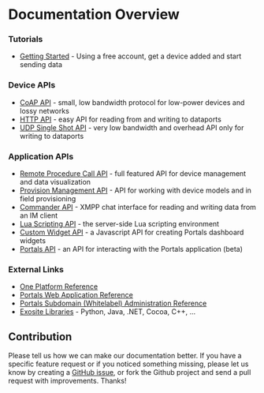 # Documentation Overview

### Tutorials
* [Getting Started](tutorials/get-started) - Using a free account, get a device added and start sending data

### Device APIs
* [CoAP API](coap/) - small, low bandwidth protocol for low-power devices and lossy networks
* [HTTP API](http/) - easy API for reading from and writing to dataports
* [UDP Single Shot API](udp/) - very low bandwidth and overhead API only for writing to dataports

### Application APIs
* [Remote Procedure Call API](rpc/) - full featured API for device management and data visualization
* [Provision Management API](provision/) - API for working with device models and in field provisioning
* [Commander API](commander/) - XMPP chat interface for reading and writing data from an IM client
* [Lua Scripting API](scripting/) - the server-side Lua scripting environment
* [Custom Widget API](widget/) - a Javascript API for creating Portals dashboard widgets
* [Portals API](portals/) - an API for interacting with the Portals application (beta)

### External Links
* [One Platform Reference](https://support.exosite.com/hc/en-us/sections/200072527)
* [Portals Web Application Reference](https://support.exosite.com/hc/en-us/sections/200072708)
* [Portals Subdomain (Whitelabel) Administration Reference](https://support.exosite.com/hc/en-us/sections/200054894)
* [Exosite Libraries](https://github.com/exosite-labs) - Python, Java, .NET, Cocoa, C++, ...


## Contribution

Please tell us how we can make our documentation better. If you have a specific feature request or if you noticed something missing, please let us know by creating a [GitHub issue](https://github.com/exosite/api/issues), or fork the Github project and send a pull request with improvements. Thanks!
